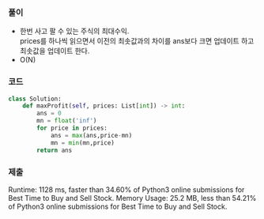 
### 풀이 
- 한번 사고 팔 수 있는 주식의 최대수익.  
prices를 하나씩 읽으면서 이전의 최솟값과의 차이를 ans보다 크면 업데이트 하고 최솟값을 업데이트 한다.
- O(N)

### 코드 
```python 
class Solution:
    def maxProfit(self, prices: List[int]) -> int:
        ans = 0
        mn = float('inf')
        for price in prices:
            ans = max(ans,price-mn)
            mn = min(mn,price)
        return ans
```        

### 제출 
Runtime: 1128 ms, faster than 34.60% of Python3 online submissions for Best Time to Buy and Sell Stock.
Memory Usage: 25.2 MB, less than 54.21% of Python3 online submissions for Best Time to Buy and Sell Stock.
